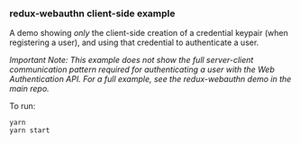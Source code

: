 ### redux-webauthn client-side example

A demo showing *only* the client-side creation of a credential keypair (when registering a user), and using that credential to authenticate a user. 

*Important Note: This example does not show the full server-client communication pattern required for authenticating a user with the Web Authentication API. For a full example, see the redux-webauthn demo in the main repo.*

To run:

```
yarn
yarn start
```